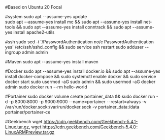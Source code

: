 #Based on Ubuntu 20 Focal

#system 
sudo apt --assume-yes update  
sudo apt --assume-yes install mc && sudo apt --assume-yes install net-tools && sudo apt --assume-yes install conntrack && sudo apt --assume-yes install apache2-utils

#ssh 
sudo sed -i '/PasswordAuthentication no/c PasswordAuthentication yes' /etc/ssh/sshd_config && sudo service ssh restart
sudo adduser --ingroup admin admin

#Maven
sudo apt --assume-yes install maven

#Docker 
sudo apt --assume-yes install docker.io && sudo apt --assume-yes install docker-compose && sudo systemctl enable docker &&  sudo service docker start
sudo usermod -aG sudo admin && sudo usermod -aG docker admin
sudo docker run --rm hello-world

#Portainer
sudo docker volume create portainer_data && sudo docker run -d -p 8000:8000 -p 9000:9000 --name=portainer --restart=always -v /var/run/docker.sock:/var/run/docker.sock -v portainer_data:/data portainer/portainer-ce

#Geekbench
wget https://cdn.geekbench.com/Geekbench-5.4.1-Linux.tar.gz, wget https://cdn.geekbench.com/Geekbench-5.4.0-LinuxARMPreview.tar.gz

